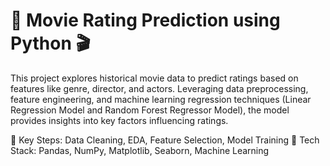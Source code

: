 # 📌 Movie Rating Prediction using Python 🎬

  This project explores historical movie data to predict ratings based on features like genre, director, and actors. Leveraging data preprocessing, feature engineering, and machine learning regression techniques     (Linear Regression Model and Random Forest Regressor Model), the model provides insights into key factors influencing ratings.

  🔹 Key Steps: Data Cleaning, EDA, Feature Selection, Model Training
  🔹 Tech Stack: Pandas, NumPy, Matplotlib, Seaborn, Machine Learning
